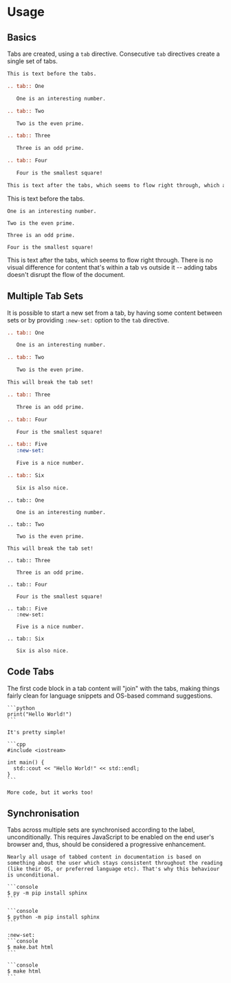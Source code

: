 # Usage

## Basics

Tabs are created, using a `tab` directive. Consecutive `tab` directives create a single set of tabs.

```rst
This is text before the tabs.

.. tab:: One

   One is an interesting number.

.. tab:: Two

   Two is the even prime.

.. tab:: Three

   Three is an odd prime.

.. tab:: Four

   Four is the smallest square!

This is text after the tabs, which seems to flow right through, which avoids breaking the flow of the document.
```

This is text before the tabs.

```{tab} One
One is an interesting number.
```

```{tab} Two
Two is the even prime.
```

```{tab} Three
Three is an odd prime.
```

```{tab} Four
Four is the smallest square!
```

This is text after the tabs, which seems to flow right through. There is no visual difference for content that's within a tab vs outside it -- adding tabs doesn't disrupt the flow of the document.

## Multiple Tab Sets

It is possible to start a new set from a tab, by having some content between sets or by providing `:new-set:` option to the `tab` directive.

```rst
.. tab:: One

   One is an interesting number.

.. tab:: Two

   Two is the even prime.

This will break the tab set!

.. tab:: Three

   Three is an odd prime.

.. tab:: Four

   Four is the smallest square!

.. tab:: Five
   :new-set:

   Five is a nice number.

.. tab:: Six

   Six is also nice.
```

```{eval-rst}
.. tab:: One

   One is an interesting number.

.. tab:: Two

   Two is the even prime.

This will break the tab set!

.. tab:: Three

   Three is an odd prime.

.. tab:: Four

   Four is the smallest square!

.. tab:: Five
   :new-set:

   Five is a nice number.

.. tab:: Six

   Six is also nice.
```

## Code Tabs

The first code block in a tab content will "join" with the tabs, making things fairly clean for language snippets and OS-based command suggestions.

````{tab} Python
```python
print("Hello World!")
```

It's pretty simple!
````

````{tab} C++
```cpp
#include <iostream>

int main() {
  std::cout << "Hello World!" << std::endl;
}
```

More code, but it works too!
````

## Synchronisation

Tabs across multiple sets are synchronised according to the label, unconditionally. This requires JavaScript to be enabled on the end user's browser and, thus, should be considered a progressive enhancement.

```{hint}
Nearly all usage of tabbed content in documentation is based on something about the user which stays consistent throughout the reading (like their OS, or preferred language etc). That's why this behaviour is unconditional.
```

````{tab} Windows
```console
$ py -m pip install sphinx
```
````

````{tab} Unix
```console
$ python -m pip install sphinx
```
````

````{tab} Windows
:new-set:
```console
$ make.bat html
```
````

````{tab} Unix
```console
$ make html
```
````
